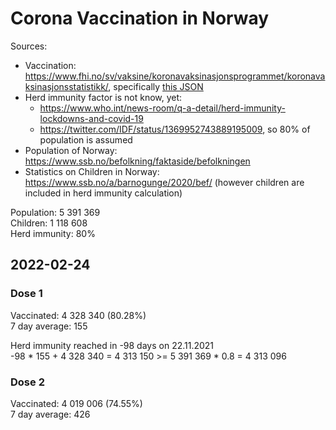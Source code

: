 # Corona Vaccination in Norway

Sources:

- Vaccination: <https://www.fhi.no/sv/vaksine/koronavaksinasjonsprogrammet/koronavaksinasjonsstatistikk/>, specifically [this JSON](https://www.fhi.no/api/chartdata/api/99119)
- Herd immunity factor is not know, yet:
  - <https://www.who.int/news-room/q-a-detail/herd-immunity-lockdowns-and-covid-19>
  - <https://twitter.com/IDF/status/1369952743889195009>, so 80% of population is assumed
- Population of Norway: <https://www.ssb.no/befolkning/faktaside/befolkningen>
- Statistics on Children in Norway: https://www.ssb.no/a/barnogunge/2020/bef/ (however children are included in herd immunity calculation)

Population: 5 391 369  
Children: 1 118 608  
Herd immunity: 80%  

## 2022-02-24

### Dose 1

Vaccinated: 4 328 340 (80.28%)  
7 day average: 155

Herd immunity reached in -98 days on 22.11.2021  
-98 * 155 + 4 328 340 = 4 313 150 >= 5 391 369 * 0.8 = 4 313 096

### Dose 2

Vaccinated: 4 019 006 (74.55%)  
7 day average: 426

